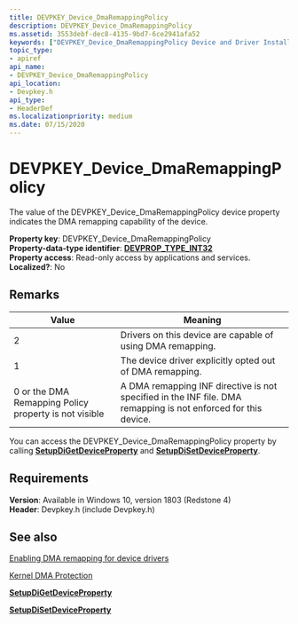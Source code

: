 ```yaml
---
title: DEVPKEY_Device_DmaRemappingPolicy
description: DEVPKEY_Device_DmaRemappingPolicy
ms.assetid: 3553debf-dec8-4135-9bd7-6ce2941afa52
keywords: ["DEVPKEY_Device_DmaRemappingPolicy Device and Driver Installation"]
topic_type:
- apiref
api_name:
- DEVPKEY_Device_DmaRemappingPolicy
api_location:
- Devpkey.h
api_type:
- HeaderDef
ms.localizationpriority: medium
ms.date: 07/15/2020
---
```


# DEVPKEY_Device_DmaRemappingPolicy

The value of the DEVPKEY_Device_DmaRemappingPolicy device property indicates the DMA remapping capability of the device.

**Property key**: DEVPKEY_Device_DmaRemappingPolicy  
**Property-data-type identifier**: [**DEVPROP_TYPE_INT32**](devprop-type-int32.md)  
**Property access**: Read-only access by applications and services.  
**Localized?**: No  

 
Remarks
-------

| Value | Meaning |
| ----- | ------- |
| 2     | Drivers on this device are capable of using DMA remapping. |
| 1     | The device driver explicitly opted out of DMA remapping. |
| 0 or the DMA Remapping Policy property is not visible | A DMA remapping INF directive is not specified in the INF file. DMA remapping is not enforced for this device. |


You can access the DEVPKEY_Device_DmaRemappingPolicy property by calling [**SetupDiGetDeviceProperty**](https://docs.microsoft.com/windows/desktop/api/setupapi/nf-setupapi-setupdigetdevicepropertyw) and [**SetupDiSetDeviceProperty**](https://docs.microsoft.com/windows/desktop/api/setupapi/nf-setupapi-setupdisetdevicepropertyw).

Requirements
------------

**Version**: Available in Windows 10, version 1803 (Redstone 4)  
**Header**: Devpkey.h (include Devpkey.h)  


## See also

[Enabling DMA remapping for device drivers](../pci/enabling-dma-remapping-for-device-drivers.md)

[Kernel DMA Protection](https://docs.microsoft.com/windows/security/information-protection/kernel-dma-protection-for-thunderbolt)

[**SetupDiGetDeviceProperty**](https://docs.microsoft.com/windows/desktop/api/setupapi/nf-setupapi-setupdigetdevicepropertyw)

[**SetupDiSetDeviceProperty**](https://docs.microsoft.com/windows/desktop/api/setupapi/nf-setupapi-setupdisetdevicepropertyw)


